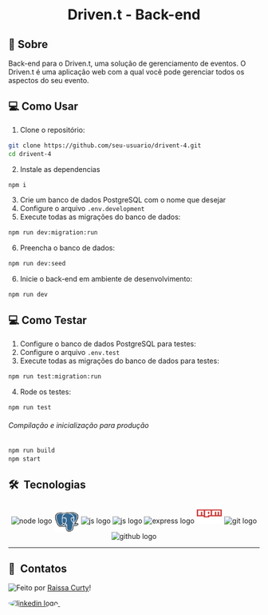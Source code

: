 <h1 align="center">Driven.t - Back-end</h1>

## 📝 Sobre

Back-end para o Driven.t, uma solução de gerenciamento de eventos.
O Driven.t é uma aplicação web com a qual você pode gerenciar todos os aspectos do seu evento.

## 💻 Como Usar

1. Clone o repositório:

```bash
git clone https://github.com/seu-usuario/drivent-4.git
cd drivent-4
```

2. Instale as dependencias

```bash
npm i
```

3. Crie um banco de dados PostgreSQL com o nome que desejar
4. Configure o arquivo `.env.development` 
5. Execute todas as migrações do banco de dados:

```bash
npm run dev:migration:run
```

6. Preencha o banco de dados:

```bash
npm run dev:seed
```

6. Inicie o back-end em ambiente de desenvolvimento:

```bash
npm run dev
```

## 💻 Como Testar

1. Configure o banco de dados PostgreSQL para testes:
2. Configure o arquivo `.env.test`
3. Execute todas as migrações do banco de dados para testes:

```bash
npm run test:migration:run
```

4. Rode os testes:

```bash
npm run test
```

###### Compilação e inicialização para produção

```bash
npm run build
npm start
```

## 🛠 &nbsp;Tecnologias
<div align="center">
 <img src="https://cdn.jsdelivr.net/gh/devicons/devicon/icons/nodejs/nodejs-original.svg" height="40" width="52" alt="node logo"  />
 <img align="center" alt="PostgreSQL" height="40" width="50" src="https://raw.githubusercontent.com/devicons/devicon/master/icons/postgresql/postgresql-original.svg"/>     
   <img src="https://cdn.jsdelivr.net/gh/devicons/devicon/icons/javascript/javascript-original.svg" height="40" width="52" alt="js logo"  />   
  <img src="https://cdn.jsdelivr.net/gh/devicons/devicon/icons/typescript/typescript-original.svg" height="40" width="52" alt="js logo"  />      
  <img src="https://cdn.jsdelivr.net/gh/devicons/devicon/icons/express/express-original.svg" height="40" width="52" alt="express logo"  />
  <img src="https://raw.githubusercontent.com/devicons/devicon/master/icons/npm/npm-original-wordmark.svg" height="40" width="52" alt="npm logo"  />
  <img src="https://cdn.jsdelivr.net/gh/devicons/devicon/icons/git/git-original.svg" height="40" width="52" alt="git logo"  />
  <img src="https://cdn.jsdelivr.net/gh/devicons/devicon/icons/github/github-original.svg" height="40" width="52" alt="github logo" />                 
                
</div>
<hr/>

## 💬 &nbsp;Contatos
<img align="left" src="https://avatars.githubusercontent.com/curtyraissa?size=100">

Feito por [Raissa Curty](https://github.com/curtyraissa)!

<a href="https://www.linkedin.com/in/raissa-curty/" target="_blank">
    <img style="border-radius:50%;" src="https://raw.githubusercontent.com/maurodesouza/profile-readme-generator/master/src/assets/icons/social/linkedin/default.svg" width="52" height="40" alt="linkedin logo"  />
</a>&nbsp;

